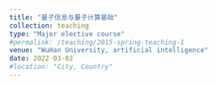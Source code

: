 ```yaml
---
title: "量子信息与量子计算基础"
collection: teaching
type: "Major elective course"
#permalink: /teaching/2015-spring-teaching-1
venue: "WuHan University, artificial intelligence"
date: 2022-03-02
#location: "City, Country"
---
```

